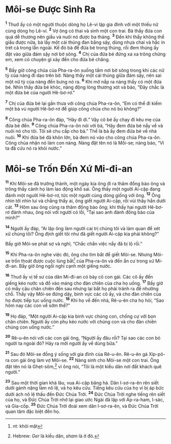 # Môi-se Ðược Sinh Ra
<sup><b>1</b></sup> Thuở ấy có một người thuộc dòng họ Lê-vi lập gia đình với một thiếu nữ cùng dòng họ Lê-vi. <sup><b>2</b></sup> Vợ ông có thai và sinh một con trai. Bà thấy đứa con quá dễ thương nên giấu và nuôi nó được ba tháng. <sup><b>3</b></sup> Ðến khi thấy không thể giấu được nữa, bà lấy một cái thúng đan bằng sậy, dùng nhựa chai và hắc ín trét cả trong lẫn ngoài. Kế đó bà để đứa bé trong thúng, rồi đem thúng ấy đặt vào giữa đám sậy nơi bờ sông. <sup><b>4</b></sup> Chị của đứa bé đứng xa xa trông chừng em, xem có chuyện gì xảy đến cho đứa bé chăng.

<sup><b>5</b></sup> Bấy giờ công chúa của Pha-ra-ôn xuống tắm nơi bờ sông trong khi các nữ tỳ của nàng đi dạo trên bờ. Nàng thấy một cái thúng giữa đám sậy, nên sai một nữ tỳ của nàng đến bưng nó ra. <sup><b>6</b></sup> Khi mở nắp ra nàng thấy có một đứa bé. Nhìn thấy đứa bé khóc, nàng động lòng thương xót và bảo, “Ðây chắc là một đứa bé của người Hê-bơ-rơ.”

<sup><b>7</b></sup> Chị của đứa bé lại gần thưa với công chúa Pha-ra-ôn, “Em có thể đi kiếm một bà vú người Hê-bơ-rơ để giúp công chúa cho nó bú không?”

<sup><b>8</b></sup> Công chúa Pha-ra-ôn đáp, “Hãy đi đi.” Vậy cô bé ấy chạy đi kêu mẹ của đứa bé đến. <sup><b>9</b></sup> Công chúa Pha-ra-ôn nói với bà, “Hãy đem đứa bé nầy về và nuôi nó cho tôi. Tôi sẽ chu cấp cho bà.” Thế là bà ấy đem đứa bé về nhà nuôi. <sup><b>10</b></sup> Khi đứa bé đã khôn lớn, bà đem nó vào cho công chúa Pha-ra-ôn. Công chúa nhận nó làm con nàng. Nàng đặt tên nó là Môi-se; nàng bảo, “Vì ta đã cứu nó ra khỏi nước.”


# Môi-se Trốn Ðến Xứ Mi-đi-an
<sup><b>11</b></sup> Khi Môi-se đã trưởng thành, một ngày kia ông đi ra thăm đồng bào ông và trông thấy cảnh họ làm lao động khổ sai. Ông thấy một người Ai-cập đang đánh một người Hê-bơ-rơ, tức một người cùng dòng giống với ông. <sup><b>12</b></sup> Ông nhìn tới nhìn lui và chẳng thấy ai, ông giết người Ai-cập, rồi vùi thây hắn dưới cát. <sup><b>13</b></sup> Hôm sau ông cũng ra thăm đồng bào ông; khi thấy hai người Hê-bơ-rơ đánh nhau, ông nói với người có lỗi, “Tại sao anh đánh đồng bào của mình?”

<sup><b>14</b></sup> Người ấy đáp, “Ai lập ông làm người cai trị chúng tôi và làm quan để xét xử chúng tôi? Ông định giết tôi như đã giết người Ai-cập kia phải không?”

Bấy giờ Môi-se phát sợ và nghĩ, “Chắc chắn việc nầy đã bị lộ rồi.”

<sup><b>15</b></sup> Khi Pha-ra-ôn nghe việc đó, ông cho tìm bắt để giết Môi-se. Nhưng Môi-se trốn thoát được cuộc lùng bắt[^1] của Pha-ra-ôn và đến ẩn cư trong xứ Mi-đi-an. Bấy giờ ông ngồi nghỉ cạnh một giếng nước.

<sup><b>16</b></sup> Thuở ấy vị tế sư của dân Mi-đi-an có bảy cô con gái. Các cô ấy đến giếng kéo nước và đổ vào máng cho đàn chiên của cha họ uống. <sup><b>17</b></sup> Bấy giờ có mấy cậu chăn chiên đến sau nhưng lại bắt họ phải tránh ra để nhường chỗ. Thấy vậy Môi-se đứng dậy, binh vực các cô ấy, và cho đàn chiên của họ được tiếp tục uống nước. <sup><b>18</b></sup> Khi họ về đến nhà, Rê-u-ên cha họ hỏi, “Sao hôm nay các con về sớm thế?”

<sup><b>19</b></sup> Họ đáp, “Một người Ai-cập kia binh vực chúng con, chống cự với bọn chăn chiên. Người ấy còn phụ kéo nước với chúng con và cho đàn chiên chúng con uống nước.”

<sup><b>20</b></sup> Rê-u-ên nói với các con gái ông, “Người ấy đâu rồi? Tại sao các con bỏ người ta ngoài đó? Hãy ra mời người ấy về dùng bữa.”

<sup><b>21</b></sup> Sau đó Môi-se đồng ý sống với gia đình của Rê-u-ên. Rê-u-ên gả Xíp-pô-ra con gái ông làm vợ Môi-se. <sup><b>22</b></sup> Nàng sinh cho Môi-se một con trai. Ông đặt tên nó là Ghẹt-sôm,[^2] vì ông nói, “Tôi là một kiều dân nơi đất khách quê người.”

<sup><b>23</b></sup> Sau một thời gian khá lâu, vua Ai-cập băng hà. Dân I-sơ-ra-ên rên siết dưới gánh nặng làm nô lệ, và họ kêu cứu. Tiếng kêu cứu của họ vì bị áp bức dưới ách nô lệ thấu đến Ðức Chúa Trời. <sup><b>24</b></sup> Ðức Chúa Trời nghe tiếng rên siết của họ, và Ðức Chúa Trời nhớ lại giao ước Ngài đã lập với Áp-ra-ham, I-sác, và Gia-cốp. <sup><b>25</b></sup> Ðức Chúa Trời đoái xem dân I-sơ-ra-ên, và Ðức Chúa Trời quan tâm đặc biệt đến họ.

[^1]: nt: khỏi mặt
[^2]: Hebrew: *Ger* là kiều dân, *sham* là ở đó.